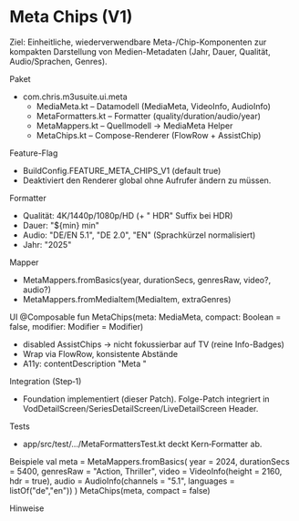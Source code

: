 # Meta Chips (V1)

Ziel: Einheitliche, wiederverwendbare Meta-/Chip-Komponenten zur kompakten Darstellung von Medien-Metadaten (Jahr, Dauer, Qualität, Audio/Sprachen, Genres).

Paket
- com.chris.m3usuite.ui.meta
  - MediaMeta.kt – Datamodell (MediaMeta, VideoInfo, AudioInfo)
  - MetaFormatters.kt – Formatter (quality/duration/audio/year)
  - MetaMappers.kt – Quellmodell → MediaMeta Helper
  - MetaChips.kt – Compose-Renderer (FlowRow + AssistChip)

Feature-Flag
- BuildConfig.FEATURE_META_CHIPS_V1 (default true)
- Deaktiviert den Renderer global ohne Aufrufer ändern zu müssen.

Formatter
- Qualität: 4K/1440p/1080p/HD (+ " HDR" Suffix bei HDR)
- Dauer: "${min} min"
- Audio: "DE/EN 5.1", "DE 2.0", "EN" (Sprachkürzel normalisiert)
- Jahr: "2025"

Mapper
- MetaMappers.fromBasics(year, durationSecs, genresRaw, video?, audio?)
- MetaMappers.fromMediaItem(MediaItem, extraGenres)

UI
@Composable
fun MetaChips(meta: MediaMeta, compact: Boolean = false, modifier: Modifier = Modifier)
- disabled AssistChips → nicht fokussierbar auf TV (reine Info-Badges)
- Wrap via FlowRow, konsistente Abstände
- A11y: contentDescription "Meta <Label>"

Integration (Step‑1)
- Foundation implementiert (dieser Patch). Folge-Patch integriert in VodDetailScreen/SeriesDetailScreen/LiveDetailScreen Header.

Tests
- app/src/test/.../MetaFormattersTest.kt deckt Kern‑Formatter ab.

Beispiele
val meta = MetaMappers.fromBasics(
  year = 2024,
  durationSecs = 5400,
  genresRaw = "Action, Thriller",
  video = VideoInfo(height = 2160, hdr = true),
  audio = AudioInfo(channels = "5.1", languages = listOf("de","en"))
)
MetaChips(meta, compact = false)

Hinweise
